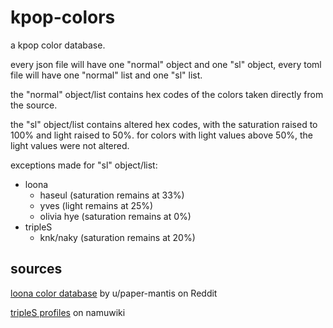 # kpop-colors
a kpop color database. 

every json file will have one "normal" object and one "sl" object,
every toml file will have one "normal" list and one "sl" list.

the "normal" object/list contains hex codes of the colors taken directly from the source.

the "sl" object/list contains altered hex codes, with the saturation raised to 100% and light raised to 50%. for colors with light values above 50%, the light values were not altered.

exceptions made for "sl" object/list:
- loona
    - haseul (saturation remains at 33%)
    - yves (light remains at 25%)
    - olivia hye (saturation remains at 0%)
- tripleS
    - knk/naky (saturation remains at 20%)

## sources
[loona color database](https://docs.google.com/spreadsheets/d/101dgHkOonpbhIw5LFUObFS-SRo2d85WkCex4NtjW6Lg/edit) by u/paper-mantis on Reddit

[tripleS profiles](https://namu.wiki/edit/tripleS?section=2) on namuwiki
